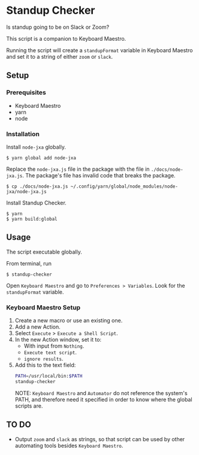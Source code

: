 # Standup Checker

Is standup going to be on Slack or Zoom?

This script is a companion to Keyboard Maestro.

Running the script will create a `standupFormat` variable in Keyboard Maestro and set it to a
string of either `zoom` or `slack`.

## Setup

### Prerequisites
* Keyboard Maestro
* yarn
* node

### Installation

Install `node-jxa` globally.

```console
$ yarn global add node-jxa
```
Replace the `node-jxa.js` file in the package with the file in `./docs/node-jxa.js`. The package's
file has invalid code that breaks the package.

```console
$ cp ./docs/node-jxa.js ~/.config/yarn/global/node_modules/node-jxa/node-jxa.js
```

Install Standup Checker.

```console
$ yarn
$ yarn build:global
```

## Usage

The script executable globally.

From terminal, run
```console
$ standup-checker
```
Open `Keyboard Maestro` and go to `Preferences > Variables`.
Look for the `standupFormat` variable.

### Keyboard Maestro Setup

1. Create a new macro or use an existing one.
2. Add a new Action.
3. Select `Execute` > `Execute a Shell Script`.
4. In the new Action window, set it to:
    - With input from `Nothing`.
    - `Execute text script`.
    - `ignore results`.
5. Add this to the text field:
    ```bash
    PATH=/usr/local/bin:$PATH
    standup-checker
    ```
    NOTE: `Keyboard Maestro` and `Automator` do not reference the system's PATH, and therefore
    need it specified in order to know where the global scripts are.

## TO DO

* Output `zoom` and `slack` as strings, so that script can be used by other automating tools
  besides `Keyboard Maestro`.

